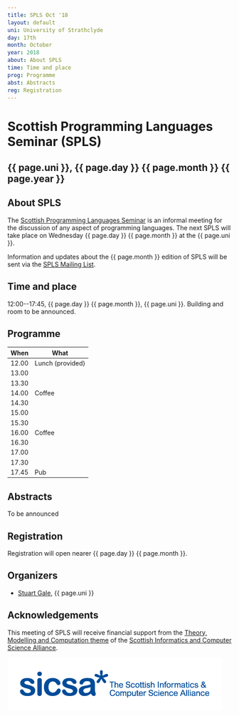 ```yaml
---
title: SPLS Oct '18
layout: default
uni: University of Strathclyde
day: 17th
month: October
year: 2018
about: About SPLS
time: Time and place
prog: Programme
abst: Abstracts
reg: Registration
---
```


# Scottish Programming Languages Seminar (SPLS)

## {{ page.uni }}, {{ page.day }} {{ page.month }} {{ page.year }}

## About SPLS

The [Scottish Programming Languages Seminar](http://www.dcs.gla.ac.uk/research/spls/)
is an informal meeting for the discussion of any aspect of programming languages.
The next SPLS will take place on Wednesday {{ page.day }} {{ page.month }} at the
{{ page.uni }}.

Information and updates about the {{ page.month }} edition of SPLS will be sent
via the [SPLS Mailing List](https://mr1.dcs.gla.ac.uk/mailman/listinfo/spls).


## Time and place

12:00--17:45, {{ page.day }} {{ page.month }}, {{ page.uni }}. Building and room to be announced.


## Programme

|When   | What |
|-------|-----------------|
| 12.00 | Lunch (provided) |
| 13.00 | |
| 13.30 | |
| 14.00 | Coffee |
| 14.30 | |
| 15.00 | |
| 15.30 | |
| 16.00 | Coffee |
| 16.30 | |
| 17.00 | |
| 17.30 | |
| 17.45 | Pub |


## Abstracts

To be announced


## Registration

Registration will open nearer {{ page.day }} {{ page.month }}.


## Organizers

* [Stuart Gale](https://bishboria.com), {{ page.uni }}


## Acknowledgements

This meeting of SPLS will receive financial support from the
[Theory, Modelling and Computation theme](http://www.sicsa.ac.uk/research/theory-modelling-computation/)
of the [Scottish Informatics and Computer Science Alliance](http://www.sicsa.ac.uk/).

![SICSA logo](sicsa_blue.jpg "SICSA logo")

